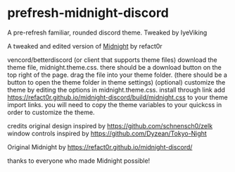 # prefresh-midnight-discord
A pre-refresh familiar, rounded discord theme. Tweaked by IyeViking

A tweaked and edited version of [Midnight](https://refact0r.github.io/midnight-discord/) by refact0r

vencord/betterdiscord (or client that supports theme files)
download the theme file, midnight.theme.css. there should be a download button on the top right of the page.
drag the file into your theme folder. (there should be a button to open the theme folder in theme settings)
(optional) customize the theme by editing the options in midnight.theme.css.
install through link
add https://refact0r.github.io/midnight-discord/build/midnight.css to your theme import links. you will need to copy the theme variables to your quickcss in order to customize the theme.

credits
original design inspired by https://github.com/schnensch0/zelk
window controls inspired by https://github.com/Dyzean/Tokyo-Night

Original Midnight by https://refact0r.github.io/midnight-discord/

thanks to everyone who made Midnight possible!
